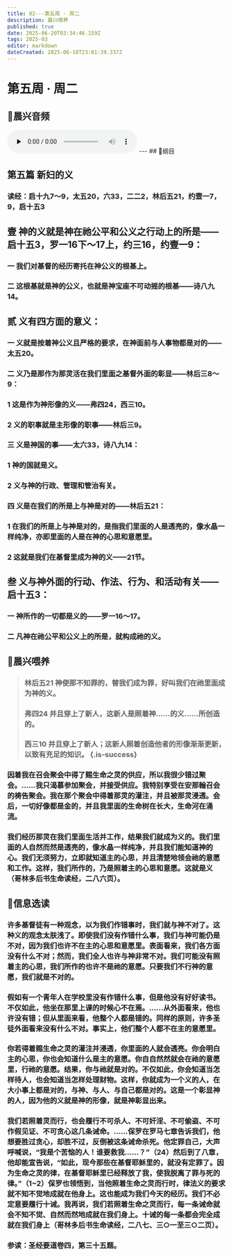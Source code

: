 ```yaml
---
title: 02---第五周 · 周二
description: 晨兴喂养
published: true
date: 2025-06-20T03:34:46.159Z
tags: 2025-03
editor: markdown
dateCreated: 2025-06-18T23:01:39.337Z
---
```


# 第五周 · 周二
## 🎵晨兴音频
<audio id="audio" controls="" preload="none">
      <source id="mp3" src="/2025-03/week5/week5day2.mp3">
</audio>
---
## 📖纲目

## 第五篇    新妇的义

### 读经：启十九7～9，太五20，六33，二二2，林后五21，约壹一7，9，启十五3

## 壹    神的义就是神在祂公平和公义之行动上的所是——启十五3，罗一16下～17上，约三16，约壹一9：

### 一    我们对基督的经历寄托在神公义的根基上。

### 二    这根基就是神的公义，也就是神宝座不可动摇的根基——诗八九14。

## 贰    义有四方面的意义：

### 一    义就是按着神公义且严格的要求，在神面前与人事物都是对的——太五20。

### 二    义乃是那作为那灵活在我们里面之基督外面的彰显——林后三8～9：

### 1    这是作为神形像的义——弗四24，西三10。

### 2    义的职事就是主形像的职事——林后三9。

### 三    义是神国的事——太六33，诗八九14：

### 1    神的国就是义。

### 2    义与神的行政、管理和管治有关。

### 四    义是在我们的所是上与神是对的——林后五21：

### 1    在我们的所是上与神是对的，是指我们里面的人是透亮的，像水晶一样纯净，亦即里面的人是在神的心思和意愿里。

### 2    这就是我们在基督里成为神的义——21节。

## 叁    义与神外面的行动、作法、行为、和活动有关——启十五3：

### 一    神所作的一切都是义的——罗一16～17。

### 二    凡神在祂公平和公义上的所是，就构成祂的义。

## 📖晨兴喂养

>### **林后五21**    **神使那不知罪的，替我们成为罪，好叫我们在祂里面成为神的义。**
>
>### **弗四24**    **并且穿上了新人，这新人是照着神……的义……所创造的。**
>
>### **西三10**    **并且穿上了新人；这新人照着创造他者的形像渐渐更新，以致有充足的知识。** {.is-success}

### 因着我在召会聚会中得了赐生命之灵的供应，所以我很少错过聚会。……我只渴慕参加聚会，并接受供应。我特别享受在安那翰召会的祷告聚会。我在那个聚会中得着那灵的灌注，并且被那灵浸透。会后，一切好像都是金的，并且我里面的生命树在长大，生命河在涌流。

### 我们经历那灵在我们里面生活并工作，结果我们就成为义的。我们里面的人自然而然是透亮的，像水晶一样纯净，并且我们能知道神的心。我们无须努力，立即就知道主的心思，并且清楚地领会祂的意愿和工作。这样，我们所作的，乃是照着主的心思和意愿。这就是义（哥林多后书生命读经，二八六页）。

## 📖信息选读

### 许多基督徒有一种观念，以为我们作错事时，我们就与神不对了。这种义的观念太肤浅了。即使我们没有作错什么事，我们与神可能仍是不对，因为我们也许不在主的心思和意愿里。表面看来，我们各方面没有什么不对；然而，我们全人也许与神非常不对。我们可能没有照着主的心思，我们所作的也许不是祂的意愿。只要我们不行神的意愿，我们就是不对的。

### 假如有一个青年人在学校里没有作错什么事，但是他没有好好读书。不仅如此，他坐在那里上课的时候心不在焉。……从外面看来，他也许没有错；但从里面来看，他整个人都是错的。同样的原则，许多圣徒外面看来没有什么不对。事实上，他们整个人都不在主的意愿里。

### 你若得着赐生命之灵的灌注并浸透，你里面的人就会透亮。你会明白主的心思，你也会知道什么是主的意愿。你自自然然就会在祂的意愿里，行祂的意愿。结果，你与祂就是对的。不仅如此，你会知道当怎样待人，也会知道当怎样处理财物。这样，你就成为一个义的人，在大小事上都是对的，与神、与人、与自己都是对的。这是一个彰显神的人，因为他的义就是神的形像，就是神彰显出来。

### 我们若照着灵而行，也会履行不可杀人、不可奸淫、不可偷盗、不可作假见证、不可贪心这几条诫命。……保罗在罗马七章告诉我们，他想要胜过贪心，却胜不过，反倒被这条诫命杀死。他定罪自己，大声呼喊说，“我是个苦恼的人！谁要救我……？”（24）然后到了八章，他却能宣告说，“如此，现今那些在基督耶稣里的，就没有定罪了。因为生命之灵的律，在基督耶稣里已经释放了我，使我脱离了罪与死的律。”（1~2）保罗也领悟到，当他照着生命之灵而行时，律法义的要求就不知不觉地成就在他身上。这也能成为我们今天的经历。我们不必定意要履行十诫。我再说，我们若照着生命之灵而行，每一条诫命就会不知不觉、自然而然地成就在我们身上。十诫的每一条都会完全成就在我们身上（哥林多后书生命读经，二八七、三○一至三○二页）。

### 参读：圣经要道卷四，第三十五题。
<!-- Google tag (gtag.js) -->
<script async src="https://www.googletagmanager.com/gtag/js?id=G-1P8709Z16T"></script>
<script>
  window.dataLayer = window.dataLayer || [];
  function gtag(){dataLayer.push(arguments);}
  gtag('js', new Date());

  gtag('config', 'G-1P8709Z16T');
</script>